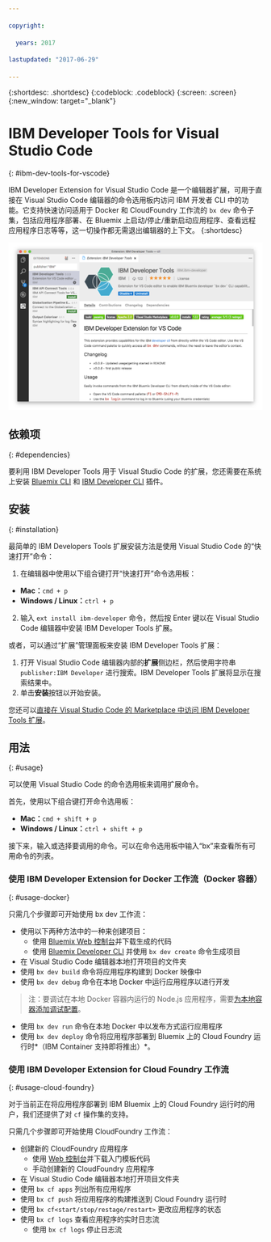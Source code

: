 ```yaml
---

copyright:

  years: 2017

lastupdated: "2017-06-29"

---
```


{:shortdesc: .shortdesc}
{:codeblock: .codeblock}
{:screen: .screen}
{:new_window: target="_blank"}

# IBM Developer Tools for Visual Studio Code
{: #ibm-dev-tools-for-vscode}

IBM Developer Extension for Visual Studio Code 是一个编辑器扩展，可用于直接在 Visual Studio Code 编辑器的命令选用板内访问 IBM 开发者 CLI 中的功能。它支持快速访问适用于 Docker 和 CloudFoundry 工作流的 `bx dev` 命令子集，包括应用程序部署、在 Bluemix 上启动/停止/重新启动应用程序、查看远程应用程序日志等等，这一切操作都无需退出编辑器的上下文。
{:shortdesc}

![IBM Developer Tools 扩展下载屏幕的截屏。](ibm-dev-tools-for-vscode.png "Visual Studio Code 中的扩展下载屏幕")

## 依赖项
{: #dependencies}

要利用 IBM Developer Tools 用于 Visual Studio Code 的扩展，您还需要在系统上安装 [Bluemix CLI](https://plugins.ng.bluemix.net/ui/home.html) 和 [IBM Developer CLI](/docs/cloudnative/dev_cli.html) 插件。

## 安装
{: #installation}

最简单的 IBM Developers Tools 扩展安装方法是使用 Visual Studio Code 的“快速打开”命令：

1. 在编辑器中使用以下组合键打开“快速打开”命令选用板：

  * **Mac：**`cmd + p`
  * **Windows / Linux：**`ctrl + p`

2. 输入 `ext install ibm-developer` 命令，然后按 Enter 键以在 Visual Studio Code 编辑器中安装 IBM Developer Tools 扩展。

或者，可以通过“扩展”管理面板来安装 IBM Developer Tools 扩展：

1. 打开 Visual Studio Code 编辑器内部的**扩展**侧边栏，然后使用字符串 `publisher:IBM Developer` 进行搜索。IBM Developer Tools 扩展将显示在搜索结果中。  
2. 单击**安装**按钮以开始安装。

您还可以[直接在 Visual Studio Code 的 Marketplace 中访问 IBM Developer Tools 扩展](https://marketplace.visualstudio.com/items?itemName=IBM.ibm-developer)。


## 用法
{: #usage}

可以使用 Visual Studio Code 的命令选用板来调用扩展命令。

首先，使用以下组合键打开命令选用板：

* **Mac：**`cmd + shift + p`
* **Windows / Linux：**`ctrl + shift + p`

接下来，输入或选择要调用的命令。可以在命令选用板中输入“bx”来查看所有可用命令的列表。 

### 使用 IBM Developer Extension for Docker 工作流（Docker 容器）
{: #usage-docker}

只需几个步骤即可开始使用 bx dev 工作流：
* 使用以下两种方法中的一种来创建项目：
  * 使用 [Bluemix Web 控制台](https://console.ng.bluemix.net/developer/getting-started/)并下载生成的代码
  * 使用 [Bluemix Developer CLI](/docs/cloudnative/dev_cli.html) 并使用 `bx dev create` 命令生成项目
* 在 Visual Studio Code 编辑器本地打开项目的文件夹
* 使用 `bx dev build` 命令将应用程序构建到 Docker 映像中
* 使用 `bx dev debug` 命令在本地 Docker 中运行应用程序以进行开发
> 注：要调试在本地 Docker 容器内运行的 Node.js 应用程序，需要[为本地容器添加调试配置](https://github.com/IBM-Bluemix/ibm-developer-extension-vscode#debugging-nodejs-apps-within-the-local-docker-container)。

* 使用 `bx dev run` 命令在本地 Docker 中以发布方式运行应用程序
* 使用 `bx dev deploy` 命令将应用程序部署到 Bluemix 上的 Cloud Foundry 运行时*（IBM Container 支持即将推出）*。

### 使用 IBM Developer Extension for Cloud Foundry 工作流
{: #usage-cloud-foundry}

对于当前正在将应用程序部署到 IBM Bluemix 上的 Cloud Foundry 运行时的用户，我们还提供了对 `cf` 操作集的支持。

只需几个步骤即可开始使用 CloudFoundry 工作流：
* 创建新的 CloudFoundry 应用程序
  * 使用 [Web 控制台](https://console.ng.bluemix.net/dashboard/cf-apps)并下载入门模板代码
  * 手动创建新的 CloudFoundry 应用程序
* 在 Visual Studio Code 编辑器本地打开项目文件夹
* 使用 `bx cf apps` 列出所有应用程序
* 使用 `bx cf push` 将应用程序的构建推送到 Cloud Foundry 运行时
* 使用 `bx cf<start/stop/restage/restart>` 更改应用程序的状态
* 使用 `bx cf logs` 查看应用程序的实时日志流
  * 使用 `bx cf logs` 停止日志流




